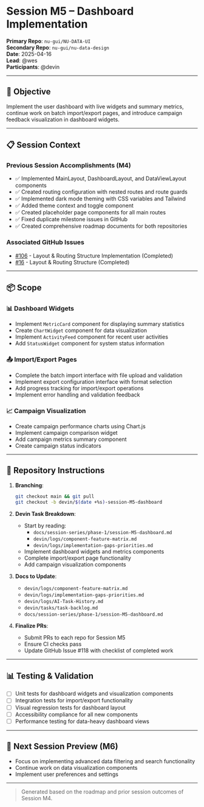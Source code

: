# Session M5 – Dashboard Implementation

**Primary Repo**: `nu-gui/NU-DATA-UI`  
**Secondary Repo**: `nu-gui/nu-data-design`  
**Date**: 2025-04-16  
**Lead**: @wes  
**Participants**: @devin

---

## 🎯 Objective

Implement the user dashboard with live widgets and summary metrics, continue work on batch import/export pages, and introduce campaign feedback visualization in dashboard widgets.

---

## 📋 Session Context

### Previous Session Accomplishments (M4)

- ✅ Implemented MainLayout, DashboardLayout, and DataViewLayout components
- ✅ Created routing configuration with nested routes and route guards
- ✅ Implemented dark mode theming with CSS variables and Tailwind
- ✅ Added theme context and toggle component
- ✅ Created placeholder page components for all main routes
- ✅ Fixed duplicate milestone issues in GitHub
- ✅ Created comprehensive roadmap documents for both repositories

### Associated GitHub Issues

- [#106](https://github.com/nu-gui/NU-DATA-UI/issues/106) - Layout & Routing Structure Implementation (Completed)
- [#16](https://github.com/nu-gui/nu-data-design/issues/16) - Layout & Routing Structure (Completed)

---

## 📦 Scope

### 📊 Dashboard Widgets
- Implement `MetricCard` component for displaying summary statistics
- Create `ChartWidget` component for data visualization
- Implement `ActivityFeed` component for recent user activities
- Add `StatusWidget` component for system status information

### 📤 Import/Export Pages
- Complete the batch import interface with file upload and validation
- Implement export configuration interface with format selection
- Add progress tracking for import/export operations
- Implement error handling and validation feedback

### 📈 Campaign Visualization
- Create campaign performance charts using Chart.js
- Implement campaign comparison widget
- Add campaign metrics summary component
- Create campaign status indicators

---

## 🔁 Repository Instructions

1. **Branching**:
   ```bash
   git checkout main && git pull
   git checkout -b devin/$(date +%s)-session-M5-dashboard
   ```

2. **Devin Task Breakdown**:
   - Start by reading:
     - `docs/session-series/phase-1/session-M5-dashboard.md`
     - `devin/logs/component-feature-matrix.md`
     - `devin/logs/implementation-gaps-priorities.md`
   - Implement dashboard widgets and metrics components
   - Complete import/export page functionality
   - Add campaign visualization components

3. **Docs to Update**:
   - `devin/logs/component-feature-matrix.md`
   - `devin/logs/implementation-gaps-priorities.md`
   - `devin/logs/AI-Task-History.md`
   - `devin/tasks/task-backlog.md`
   - `docs/session-series/phase-1/session-M5-dashboard.md`

4. **Finalize PRs**:
   - Submit PRs to each repo for Session M5
   - Ensure CI checks pass
   - Update GitHub Issue #118 with checklist of completed work

---

## 📊 Testing & Validation
- [ ] Unit tests for dashboard widgets and visualization components
- [ ] Integration tests for import/export functionality
- [ ] Visual regression tests for dashboard layout
- [ ] Accessibility compliance for all new components
- [ ] Performance testing for data-heavy dashboard views

---

## 🔮 Next Session Preview (M6)
- Focus on implementing advanced data filtering and search functionality
- Continue work on data visualization components
- Implement user preferences and settings

---

> Generated based on the roadmap and prior session outcomes of Session M4.
